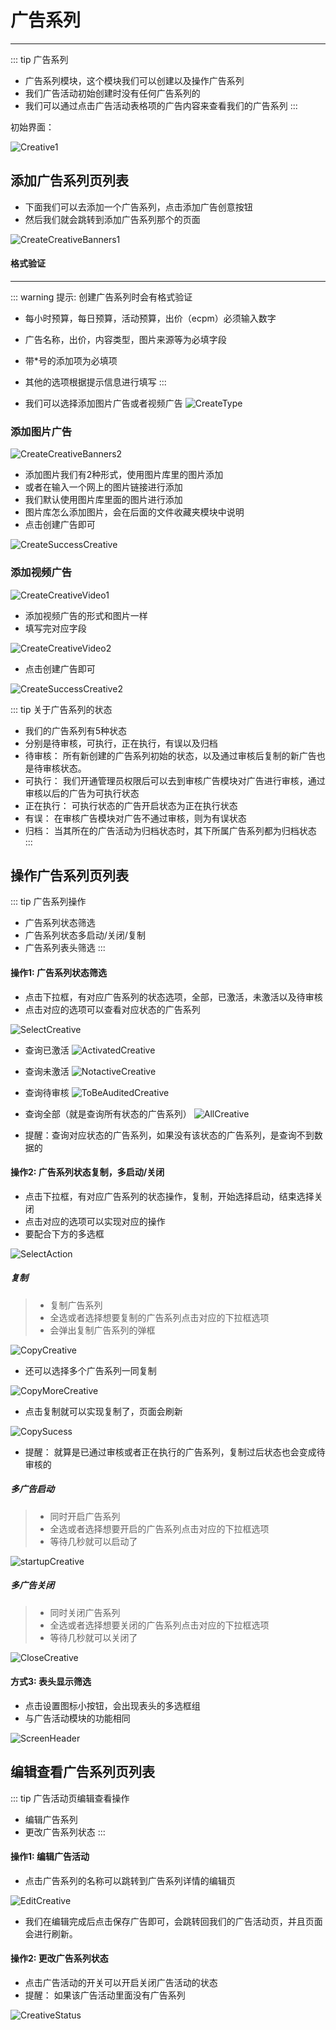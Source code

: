 # 广告系列 #
------------------
::: tip 广告系列
* 广告系列模块，这个模块我们可以创建以及操作广告系列
* 我们广告活动初始创建时没有任何广告系列的
* 我们可以通过点击广告活动表格项的广告内容来查看我们的广告系列
:::

初始界面：

![Creative1](./img/Creative/Creative1.png)

## 添加广告系列页列表

* 下面我们可以去添加一个广告系列，点击添加广告创意按钮
* 然后我们就会跳转到添加广告系列那个的页面

![CreateCreativeBanners1](./img/Creative/CreateCreativeBanners1.png)

#### 格式验证
------------------
::: warning 提示: 创建广告系列时会有格式验证
* 每小时预算，每日预算，活动预算，出价（ecpm）必须输入数字
* 广告名称，出价，内容类型，图片来源等为必填字段
* 带*号的添加项为必填项
* 其他的选项根据提示信息进行填写
:::

* 我们可以选择添加图片广告或者视频广告
![CreateType](./img/Creative/CreateType.jpg)

### 添加图片广告

![CreateCreativeBanners2](./img/Creative/CreateCreativeBanners2.png)

* 添加图片我们有2种形式，使用图片库里的图片添加
* 或者在输入一个网上的图片链接进行添加
* 我们默认使用图片库里面的图片进行添加
* 图片库怎么添加图片，会在后面的文件收藏夹模块中说明
* 点击创建广告即可

![CreateSuccessCreative](./img/Creative/CreateSuccessCreative.png)

### 添加视频广告

![CreateCreativeVideo1](./img/Creative/CreateCreativeVideo1.png)

* 添加视频广告的形式和图片一样
* 填写完对应字段

![CreateCreativeVideo2](./img/Creative/CreateCreativeVideo2.png)

* 点击创建广告即可

![CreateSuccessCreative2](./img/Creative/CreateSuccessCreative2.png)

::: tip 关于广告系列的状态
* 我们的广告系列有5种状态
* 分别是待审核，可执行，正在执行，有误以及归档
* 待审核： 所有新创建的广告系列初始的状态，以及通过审核后复制的新广告也是待审核状态。
* 可执行： 我们开通管理员权限后可以去到审核广告模块对广告进行审核，通过审核以后的广告为可执行状态
* 正在执行： 可执行状态的广告开启状态为正在执行状态
* 有误： 在审核广告模块对广告不通过审核，则为有误状态
* 归档： 当其所在的广告活动为归档状态时，其下所属广告系列都为归档状态
:::

## 操作广告系列页列表

::: tip 广告系列操作
* 广告系列状态筛选
* 广告系列状态多启动/关闭/复制
* 广告系列表头筛选
:::

#### 操作1: 广告系列状态筛选
* 点击下拉框，有对应广告系列的状态选项，全部，已激活，未激活以及待审核
* 点击对应的选项可以查看对应状态的广告系列

![SelectCreative](./img/Creative/SelectCreative.png)


* 查询已激活
![ActivatedCreative](./img/Creative/ActivatedCreative.png)

* 查询未激活
![NotactiveCreative](./img/Creative/NotactiveCreative.png)

* 查询待审核
![ToBeAuditedCreative](./img/Creative/ToBeAuditedCreative.png)

* 查询全部（就是查询所有状态的广告系列）
![AllCreative](./img/Creative/AllCreative.png)

* 提醒：查询对应状态的广告系列，如果没有该状态的广告系列，是查询不到数据的

#### 操作2: 广告系列状态复制，多启动/关闭
* 点击下拉框，有对应广告系列的状态操作，复制，开始选择启动，结束选择关闭
* 点击对应的选项可以实现对应的操作
* 要配合下方的多选框

![SelectAction](./img/Creative/SelectAction.jpg)

##### 复制
>* 复制广告系列
>* 全选或者选择想要复制的广告系列点击对应的下拉框选项
>* 会弹出复制广告系列的弹框

![CopyCreative](./img/Creative/CopyCreative.png)

* 还可以选择多个广告系列一同复制

![CopyMoreCreative](./img/Creative/CopyMoreCreative.png)

* 点击复制就可以实现复制了，页面会刷新

![CopySucess](./img/Creative/CopySucess.png)

* 提醒： 就算是已通过审核或者正在执行的广告系列，复制过后状态也会变成待审核的

##### 多广告启动
>* 同时开启广告系列
>* 全选或者选择想要开启的广告系列点击对应的下拉框选项
>* 等待几秒就可以启动了

![startupCreative](./img/Creative/startupCreative.png)

##### 多广告关闭
>* 同时关闭广告系列
>* 全选或者选择想要关闭的广告系列点击对应的下拉框选项
>* 等待几秒就可以关闭了

![CloseCreative](./img/Creative/CloseCreative.png)

#### 方式3: 表头显示筛选
* 点击设置图标小按钮，会出现表头的多选框组
* 与广告活动模块的功能相同

![ScreenHeader](./img/Creative/ScreenHeader.png)

## 编辑查看广告系列页列表
::: tip 广告活动页编辑查看操作
* 编辑广告系列
* 更改广告系列状态
:::

#### 操作1: 编辑广告活动
* 点击广告系列的名称可以跳转到广告系列详情的编辑页

![EditCreative](./img/Creative/EditCreative.jpg)



* 我们在编辑完成后点击保存广告即可，会跳转回我们的广告活动页，并且页面会进行刷新。

#### 操作2: 更改广告系列状态
* 点击广告活动的开关可以开启关闭广告活动的状态
* 提醒： 如果该广告活动里面没有广告系列

![CreativeStatus](./img/Creative/CreativeStatus.jpg)


